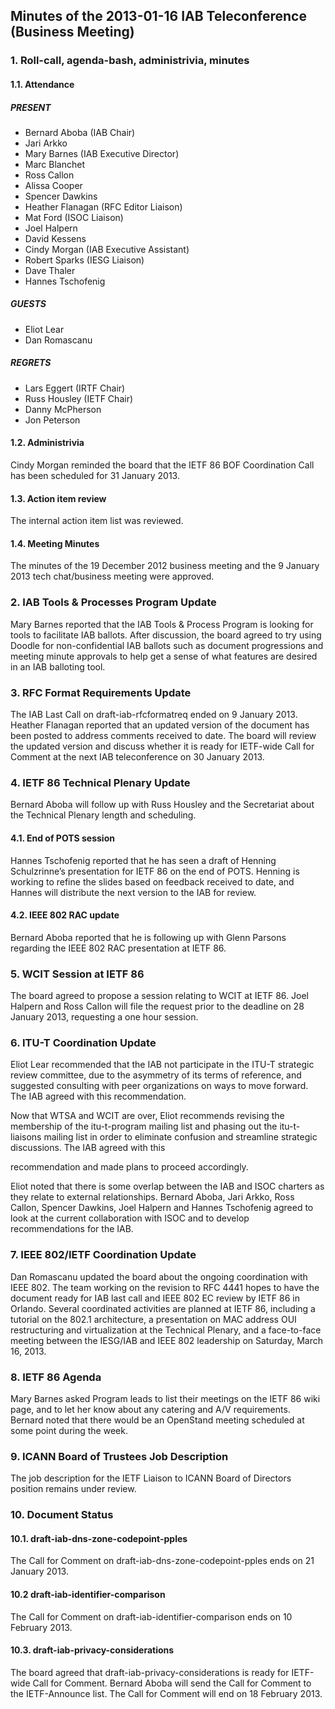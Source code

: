 
Minutes of the 2013-01-16 IAB Teleconference (Business Meeting)
---------------------------------------------------------------


### 1. Roll-call, agenda-bash, administrivia, minutes


#### 1.1. Attendance


##### PRESENT


* Bernard Aboba (IAB Chair)
* Jari Arkko
* Mary Barnes (IAB Executive Director)
* Marc Blanchet
* Ross Callon
* Alissa Cooper
* Spencer Dawkins
* Heather Flanagan (RFC Editor Liaison)
* Mat Ford (ISOC Liaison)
* Joel Halpern
* David Kessens
* Cindy Morgan (IAB Executive Assistant)
* Robert Sparks (IESG Liaison)
* Dave Thaler
* Hannes Tschofenig


##### GUESTS


* Eliot Lear
* Dan Romascanu


##### REGRETS


* Lars Eggert (IRTF Chair)
* Russ Housley (IETF Chair)
* Danny McPherson
* Jon Peterson


#### 1.2. Administrivia


Cindy Morgan reminded the board that the IETF 86 BOF Coordination Call has been scheduled for 31 January 2013.


#### 1.3. Action item review


The internal action item list was reviewed.


#### 1.4. Meeting Minutes


The minutes of the 19 December 2012 business meeting and the 9 January 2013 tech chat/business meeting were approved.


### 2. IAB Tools & Processes Program Update


Mary Barnes reported that the IAB Tools & Process Program is looking for tools to facilitate IAB ballots. After discussion, the board agreed to try using Doodle for non-confidential IAB ballots such as document progressions and meeting minute approvals to help get a sense of what features are desired in an IAB balloting tool.


### 3. RFC Format Requirements Update


The IAB Last Call on draft-iab-rfcformatreq ended on 9 January 2013. Heather Flanagan reported that an updated version of the document has been posted to address comments received to date. The board will review the updated version and discuss whether it is ready for IETF-wide Call for Comment at the next IAB teleconference on 30 January 2013.


### 4. IETF 86 Technical Plenary Update


Bernard Aboba will follow up with Russ Housley and the Secretariat about the Technical Plenary length and scheduling.


#### 4.1. End of POTS session


Hannes Tschofenig reported that he has seen a draft of Henning Schulzrinne’s presentation for IETF 86 on the end of POTS. Henning is working to refine the slides based on feedback received to date, and Hannes will distribute the next version to the IAB for review.


#### 4.2. IEEE 802 RAC update


Bernard Aboba reported that he is following up with Glenn Parsons regarding the IEEE 802 RAC presentation at IETF 86.


### 5. WCIT Session at IETF 86


The board agreed to propose a session relating to WCIT at IETF 86. Joel Halpern and Ross Callon will file the request prior to the deadline on 28 January 2013, requesting a one hour session.


### 6. ITU-T Coordination Update


Eliot Lear recommended that the IAB not participate in the ITU-T strategic review committee, due to the asymmetry of its terms of reference, and suggested consulting with peer organizations on ways to move forward. The IAB agreed with this recommendation.


Now that WTSA and WCIT are over, Eliot recommends revising the membership of the itu-t-program mailing list and phasing out the itu-t-liaisons mailing list in order to eliminate confusion and streamline strategic discussions. The IAB agreed with this  

recommendation and made plans to proceed accordingly.


Eliot noted that there is some overlap between the IAB and ISOC charters as they relate to external relationships. Bernard Aboba, Jari Arkko, Ross Callon, Spencer Dawkins, Joel Halpern and Hannes Tschofenig agreed to look at the current collaboration with ISOC and to develop recommendations for the IAB.


### 7. IEEE 802/IETF Coordination Update


Dan Romascanu updated the board about the ongoing coordination with IEEE 802. The team working on the revision to RFC 4441 hopes to have the document ready for IAB last call and IEEE 802 EC review by IETF 86 in Orlando. Several coordinated activities are planned at IETF 86, including a tutorial on the 802.1 architecture, a presentation on MAC address OUI restructuring and virtualization at the Technical Plenary, and a face-to-face meeting between the IESG/IAB and IEEE 802 leadership on Saturday, March 16, 2013.


### 8. IETF 86 Agenda


Mary Barnes asked Program leads to list their meetings on the IETF 86 wiki page, and to let her know about any catering and A/V requirements. Bernard noted that there would be an OpenStand meeting scheduled at some point during the week.


### 9. ICANN Board of Trustees Job Description


The job description for the IETF Liaison to ICANN Board of Directors position remains under review.


### 10. Document Status


#### 10.1. draft-iab-dns-zone-codepoint-pples


The Call for Comment on draft-iab-dns-zone-codepoint-pples ends on 21 January 2013.


#### 10.2 draft-iab-identifier-comparison


The Call for Comment on draft-iab-identifier-comparison ends on 10 February 2013.


#### 10.3. draft-iab-privacy-considerations


The board agreed that draft-iab-privacy-considerations is ready for IETF-wide Call for Comment. Bernard Aboba will send the Call for Comment to the IETF-Announce list. The Call for Comment will end on 18 February 2013.


